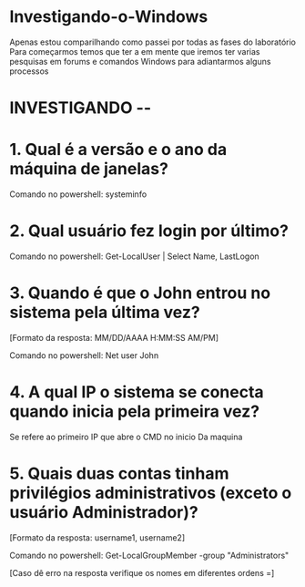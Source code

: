 # Investigando-o-Windows

Apenas estou comparilhando como passei por todas as fases do laboratório 
Para começarmos temos que ter a em mente que iremos ter varias pesquisas em forums e comandos Windows para adiantarmos alguns processos

# INVESTIGANDO --

# 1. Qual é a versão e o ano da máquina de janelas?

 Comando no powershell: systeminfo

# 2. Qual usuário fez login por último?

 Comando no powershell: Get-LocalUser | Select Name, LastLogon

# 3. Quando é que o John entrou no sistema pela última vez?
 [Formato da resposta: MM/DD/AAAA H:MM:SS AM/PM]

 Comando no powershell: Net user John

# 4. A qual IP o sistema se conecta quando inicia pela primeira vez?

 Se refere ao primeiro IP que abre o CMD no inicio Da maquina

# 5. Quais duas contas tinham privilégios administrativos (exceto o usuário Administrador)?
  [Formato da resposta: username1, username2]

 Comando no powershell: Get-LocalGroupMember -group "Administrators"
 
  [Caso dê erro na resposta verifique os nomes em diferentes ordens =]
